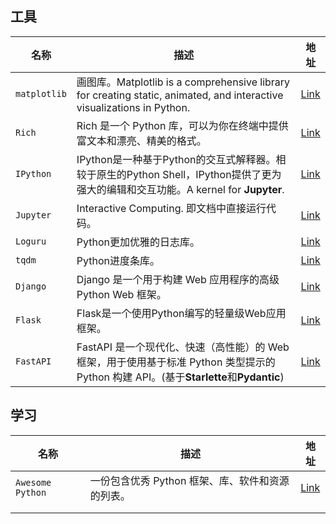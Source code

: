 ## 工具

| 名称           | 描述                                                                                                                 | 地址                                               |
| ------------ | ------------------------------------------------------------------------------------------------------------------ | ------------------------------------------------ |
| `matplotlib` | 画图库。Matplotlib is a comprehensive library for creating static, animated, and interactive visualizations in Python. | [Link](https://github.com/matplotlib/matplotlib) |
| `Rich`       | Rich 是一个 Python 库，可以为你在终端中提供富文本和漂亮、精美的格式。                                                                          | [Link](https://github.com/Textualize/rich)       |
| `IPython`    | IPython是一种基于Python的交互式解释器。相较于原生的Python Shell，IPython提供了更为强大的编辑和交互功能。A kernel for **Jupyter**.                      | [Link](https://github.com/ipython)               |
| `Jupyter`    | Interactive Computing. 即文档中直接运行代码。                                                                                 | [Link](https://github.com/jupyter)               |
| `Loguru`     | Python更加优雅的日志库。                                                                                                    | [Link](https://github.com/Delgan/loguru)         |
| `tqdm`       | Python进度条库。                                                                                                        | [Link](https://github.com/tqdm/tqdm)             |
| `Django`     | Django 是一个用于构建 Web 应用程序的高级 Python Web 框架。                                                                          | [Link](https://github.com/django/django)         |
| `Flask`      | Flask是一个使用Python编写的轻量级Web应用框架。                                                                                     | [Link](https://github.com/pallets/flask)         |
| `FastAPI`    | FastAPI 是一个现代化、快速（高性能）的 Web 框架，用于使用基于标准 Python 类型提示的 Python 构建 API。(基于**Starlette**和**Pydantic**)                  | [Link](https://fastapi.org.cn/)                  |



## 学习

| 名称               | 描述                           | 地址                                              |
| ---------------- | ---------------------------- | ----------------------------------------------- |
| `Awesome Python` | 一份包含优秀 Python 框架、库、软件和资源的列表。 | [Link](https://github.com/vinta/awesome-python) |
|                  |                              |                                                 |
|                  |                              |                                                 |
